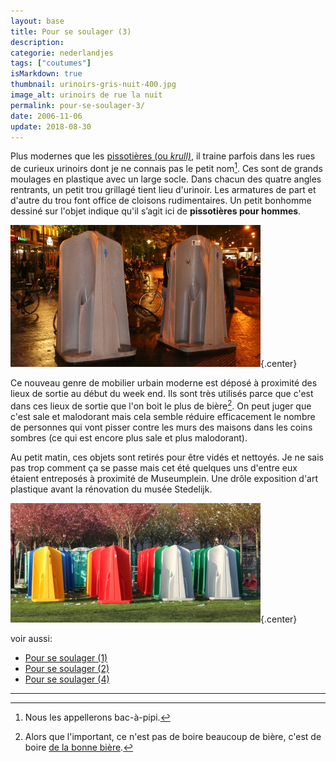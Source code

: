 ```yaml
---
layout: base
title: Pour se soulager (3)
description: 
categorie: nederlandjes
tags: ["coutumes"]
isMarkdown: true
thumbnail: urinoirs-gris-nuit-400.jpg
image_alt: urinoirs de rue la nuit
permalink: pour-se-soulager-3/
date: 2006-11-06
update: 2018-08-30
---
```




Plus modernes que les [pissotières (ou ](/pour-se-soulager-2)*[krull)](/pour-se-soulager-2)*, il traine parfois dans les rues de curieux urinoirs dont je ne connais pas le petit nom[^1]. Ces sont de grands moulages en plastique avec un large socle. Dans chacun des quatre angles rentrants, un petit trou grillagé tient lieu d'urinoir. Les armatures de part et d'autre du trou font office de cloisons rudimentaires. Un petit bonhomme dessiné sur l'objet indique qu'il s’agit ici de **pissotières pour hommes**.

![urinoirs de rue la nuit](urinoirs-gris-nuit-400.jpg){.center}

Ce nouveau genre de mobilier urbain moderne est déposé à proximité des lieux de sortie au début du week end. Ils sont très utilisés parce que c'est dans ces lieux de sortie que l'on boit le plus de bière[^2]. On peut juger que c'est sale et malodorant mais cela semble réduire efficacement le nombre de personnes qui vont pisser contre les murs des maisons dans les coins sombres (ce qui est encore plus sale et plus malodorant). 

Au petit matin, ces objets sont retirés pour être vidés et nettoyés. Je ne sais pas trop comment ça se passe mais cet été quelques uns d'entre eux étaient entreposés à proximité de Museumplein. Une drôle exposition d'art plastique avant la rénovation du musée Stedelijk.

![urinoirs de rue le jour](urinoirs-couleur-jour-400.jpg){.center}

voir aussi:
* [Pour se soulager (1)](/pour-se-soulager-1)
* [Pour se soulager (2)](/pour-se-soulager-2)
* [Pour se soulager (4)](/pour-se-soulager-4)
---
[^1]: Nous les appellerons bac-à-pipi.
[^2]: Alors que l'important, ce n'est pas de boire beaucoup de bière, c'est de boire [de la bonne bière](http://www.orgemont.com/).
<!-- post notes:
http://myvag.net/pee/standing/
--->
